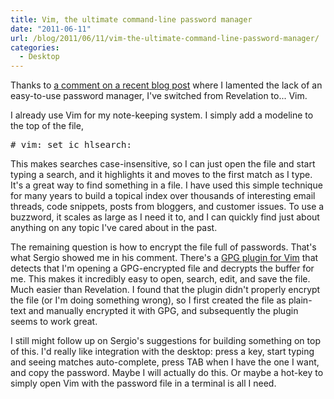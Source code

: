 ```yaml
---
title: Vim, the ultimate command-line password manager
date: "2011-06-11"
url: /blog/2011/06/11/vim-the-ultimate-command-line-password-manager/
categories:
  - Desktop
---
```

Thanks to [a comment on a recent blog post](/blog/2011/06/07/impressions-of-fedora-15-with-gnome-3/) where I lamented the lack of an easy-to-use password manager, I've switched from Revelation to... Vim.

I already use Vim for my note-keeping system. I simply add a modeline to the top of the file,

<pre># vim: set ic hlsearch:</pre>

This makes searches case-insensitive, so I can just open the file and start typing a search, and it highlights it and moves to the first match as I type. It's a great way to find something in a file. I have used this simple technique for many years to build a topical index over thousands of interesting email threads, code snippets, posts from bloggers, and customer issues. To use a buzzword, it scales as large as I need it to, and I can quickly find just about anything on any topic I've cared about in the past.

The remaining question is how to encrypt the file full of passwords. That's what Sergio showed me in his comment. There's a [GPG plugin for Vim](http://www.vim.org/scripts/script.php?script_id=661) that detects that I'm opening a GPG-encrypted file and decrypts the buffer for me. This makes it incredibly easy to open, search, edit, and save the file. Much easier than Revelation. I found that the plugin didn't properly encrypt the file (or I'm doing something wrong), so I first created the file as plain-text and manually encrypted it with GPG, and subsequently the plugin seems to work great.

I still might follow up on Sergio's suggestions for building something on top of this. I'd really like integration with the desktop: press a key, start typing and seeing matches auto-complete, press TAB when I have the one I want, and copy the password. Maybe I will actually do this. Or maybe a hot-key to simply open Vim with the password file in a terminal is all I need.


